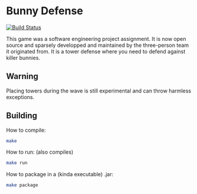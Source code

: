 
# Bunny Defense
[![Build Status](https://travis-ci.org/Stenodyon/bunny_defense.svg?branch=master)](https://travis-ci.org/Stenodyon/bunny_defense)

This game was a software engineering project assignment. It is now open source
and sparsely developped and maintained by the three-person team it originated
from. It is a tower defense where you need to defend against killer bunnies.

## Warning

Placing towers during the wave is still experimental and can throw harmless
exceptions.

## Building

How to compile:

```bash
make
```

How to run: (also compiles)

```bash
make run
```

How to package in a (kinda executable) .jar:

```bash
make package
```
